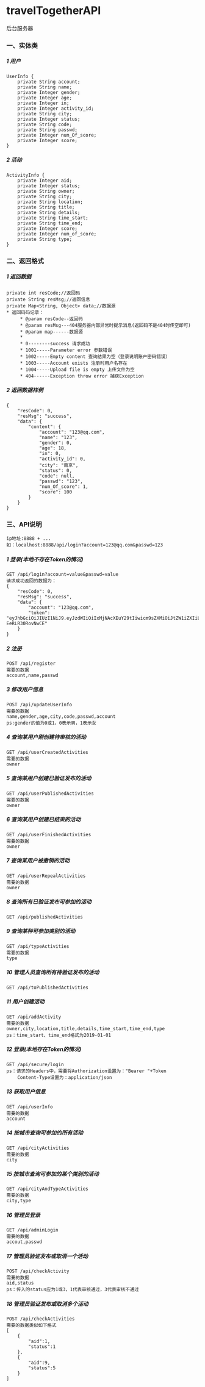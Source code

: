 # travelTogetherAPI
后台服务器
### 一、实体类
##### 1 用户
```
UserInfo {
    private String account;
    private String name;
    private Integer gender;
    private Integer age;
    private Integer in;
    private Integer activity_id;
    private String city;
    private Integer status;
    private String code;
    private String passwd;
    private Integer num_Of_score;
    private Integer score;
}
```
##### 2 活动
```
ActivityInfo {
    private Integer aid;
    private Integer status;
    private String owner;
    private String city;
    private String location;
    private String title;
    private String details;
    private String time_start;
    private String time_end;
    private Integer score;
    private Integer num_of_score;
    private String type;
}
```

### 二、返回格式
##### 1 返回数据
```
private int resCode;//返回码
private String resMsg;//返回信息
private Map<String, Object> data;//数据源
* 返回码码记录：
     * @param resCode--返回码
     * @param resMsg---404服务器内部异常时提示消息(返回码不是404时传空即可)
     * @param map------数据源
     *
     * 0--------success 请求成功
     * 1001-----Parameter error 参数错误
     * 1002-----Empty content 查询结果为空（登录说明账户密码错误）
     * 1003-----Account exists 注册时用户名存在
     * 1004-----Upload file is empty 上传文件为空
     * 404------Exception throw error 捕获Exception
```
##### 2 返回数据样例
```
{
    "resCode": 0,
    "resMsg": "success",
    "data": {
        "content": {
            "account": "123@qq.com",
            "name": "123",
            "gender": 0,
            "age": 18,
            "in": 0,
            "activity_id": 0,
            "city": "南京",
            "status": 0,
            "code": null,
            "passwd": "123",
            "num_Of_score": 1,
            "score": 100
        }
    }
}
```

### 三、API说明
```
ip地址:8888 + ...
如：localhost:8888/api/login?account=123@qq.com&passwd=123
```
##### 1 登录(本地不存在Token的情况)
```
GET /api/login?account=value&passwd=value
请求成功返回的数据为：
{
    "resCode": 0,
    "resMsg": "success",
    "data": {
        "account": "123@qq.com",
        "token": "eyJhbGciOiJIUzI1NiJ9.eyJzdWIiOiIxMjNAcXEuY29tIiwicm9sZXMiOiJtZW1iZXIiLCJpYXQiOjE1NDcwOTQ1MDR9.3mzz8v1nc0dgryHy4NtnKoGCVtui-EeRLR30RovNwCE"
    }
}
```
##### 2 注册
```
POST /api/register
需要的数据
account,name,passwd
```
##### 3 修改用户信息
```
POST /api/updateUserInfo
需要的数据
name,gender,age,city,code,passwd,account
ps:gender的值为0或1，0表示男，1表示女
```
##### 4 查询某用户刚创建待审核的活动
```
GET /api/userCreatedActivities
需要的数据
owner
```
##### 5 查询某用户创建已验证发布的活动
```
GET /api/userPublishedActivities
需要的数据
owner
```
##### 6 查询某用户创建已结束的活动
```
GET /api/userFinishedActivities
需要的数据
owner
```
##### 7 查询某用户被撤销的活动
```
GET /api/userRepealActivities
需要的数据
owner
```
##### 8 查询所有已验证发布可参加的活动
```
GET /api/publishedActivities

```
##### 9 查询某种可参加类别的活动
```
GET /api/typeActivities
需要的数据
type
```
##### 10 管理人员查询所有待验证发布的活动
```
GET /api/toPublishedActivities
```
##### 11 用户创建活动
```
GET /api/addActivity
需要的数据
owner,city,location,title,details,time_start,time_end,type
ps：time_start、time_end格式为2019-01-01
```
##### 12 登录(本地存在Token的情况)
```
GET /api/secure/login
ps：请求的Headers中，需要将Authorization设置为："Bearer "+Token
    Content-Type设置为：application/json
```
##### 13 获取用户信息
```
GET /api/userInfo
需要的数据
account
```
##### 14 按城市查询可参加的所有活动
```
GET /api/cityActivities
需要的数据
city
```
##### 15 按城市查询可参加的某个类别的活动
```
GET /api/cityAndTypeActivities
需要的数据
city,type
```
##### 16 管理员登录
```
GET /api/adminLogin
需要的数据
accout,passwd
```
##### 17 管理员验证发布或取消一个活动
```
POST /api/checkActivity
需要的数据
aid,status
ps：传入的status应为1或3，1代表审核通过，3代表审核不通过
```
##### 18 管理员验证发布或取消多个活动
```
POST /api/checkActivities
需要的数据类似如下格式
[
	{
		"aid":1,
		"status":1
	},
	{
		"aid":9,
		"status":5
	}
]

```
